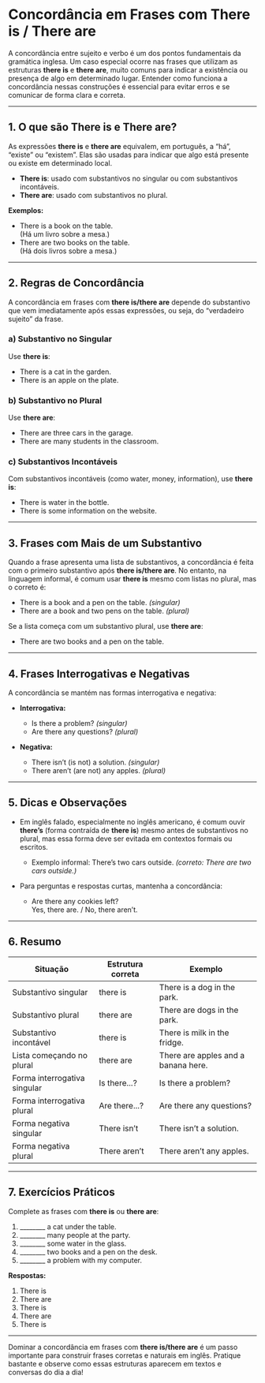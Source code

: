 # Concordância em Frases com **There is / There are**

A concordância entre sujeito e verbo é um dos pontos fundamentais da gramática inglesa. Um caso especial ocorre nas frases que utilizam as estruturas **there is** e **there are**, muito comuns para indicar a existência ou presença de algo em determinado lugar. Entender como funciona a concordância nessas construções é essencial para evitar erros e se comunicar de forma clara e correta.

---

## 1. O que são **There is** e **There are**?

As expressões **there is** e **there are** equivalem, em português, a “há”, “existe” ou “existem”. Elas são usadas para indicar que algo está presente ou existe em determinado local.

- **There is**: usado com substantivos no singular ou com substantivos incontáveis.
- **There are**: usado com substantivos no plural.

**Exemplos:**
- There is a book on the table.  
  (Há um livro sobre a mesa.)
- There are two books on the table.  
  (Há dois livros sobre a mesa.)

---

## 2. Regras de Concordância

A concordância em frases com **there is/there are** depende do substantivo que vem imediatamente após essas expressões, ou seja, do “verdadeiro sujeito” da frase.

### a) Substantivo no Singular

Use **there is**:

- There is a cat in the garden.
- There is an apple on the plate.

### b) Substantivo no Plural

Use **there are**:

- There are three cars in the garage.
- There are many students in the classroom.

### c) Substantivos Incontáveis

Com substantivos incontáveis (como water, money, information), use **there is**:

- There is water in the bottle.
- There is some information on the website.

---

## 3. Frases com Mais de um Substantivo

Quando a frase apresenta uma lista de substantivos, a concordância é feita com o primeiro substantivo após **there is/there are**. No entanto, na linguagem informal, é comum usar **there is** mesmo com listas no plural, mas o correto é:

- There is a book and a pen on the table. *(singular)*
- There are a book and two pens on the table. *(plural)*

Se a lista começa com um substantivo plural, use **there are**:

- There are two books and a pen on the table.

---

## 4. Frases Interrogativas e Negativas

A concordância se mantém nas formas interrogativa e negativa:

- **Interrogativa:**
  - Is there a problem? *(singular)*
  - Are there any questions? *(plural)*

- **Negativa:**
  - There isn’t (is not) a solution. *(singular)*
  - There aren’t (are not) any apples. *(plural)*

---

## 5. Dicas e Observações

- Em inglês falado, especialmente no inglês americano, é comum ouvir **there’s** (forma contraída de **there is**) mesmo antes de substantivos no plural, mas essa forma deve ser evitada em contextos formais ou escritos.
  - Exemplo informal: There’s two cars outside. *(correto: There are two cars outside.)*

- Para perguntas e respostas curtas, mantenha a concordância:
  - Are there any cookies left?  
    Yes, there are. / No, there aren’t.

---

## 6. Resumo

| Situação                        | Estrutura correta      | Exemplo                              |
|---------------------------------|-----------------------|--------------------------------------|
| Substantivo singular            | there is              | There is a dog in the park.          |
| Substantivo plural              | there are             | There are dogs in the park.          |
| Substantivo incontável          | there is              | There is milk in the fridge.         |
| Lista começando no plural       | there are             | There are apples and a banana here.  |
| Forma interrogativa singular    | Is there...?          | Is there a problem?                  |
| Forma interrogativa plural      | Are there...?         | Are there any questions?             |
| Forma negativa singular         | There isn’t           | There isn’t a solution.              |
| Forma negativa plural           | There aren’t          | There aren’t any apples.             |

---

## 7. Exercícios Práticos

Complete as frases com **there is** ou **there are**:

1. ________ a cat under the table.
2. ________ many people at the party.
3. ________ some water in the glass.
4. ________ two books and a pen on the desk.
5. ________ a problem with my computer.

**Respostas:**
1. There is
2. There are
3. There is
4. There are
5. There is

---

Dominar a concordância em frases com **there is/there are** é um passo importante para construir frases corretas e naturais em inglês. Pratique bastante e observe como essas estruturas aparecem em textos e conversas do dia a dia!